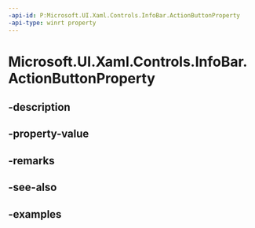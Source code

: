 ```yaml
---
-api-id: P:Microsoft.UI.Xaml.Controls.InfoBar.ActionButtonProperty
-api-type: winrt property
---
```


# Microsoft.UI.Xaml.Controls.InfoBar.ActionButtonProperty

<!--
public static Windows.UI.Xaml.DependencyProperty ActionButtonProperty { get; }
-->


## -description

## -property-value

## -remarks

## -see-also

## -examples


